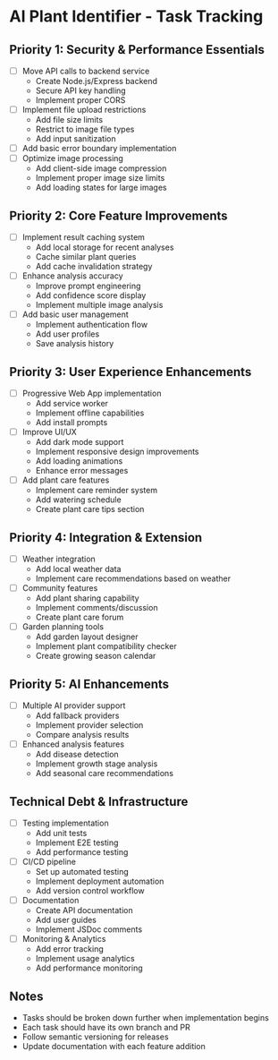 # AI Plant Identifier - Task Tracking

## Priority 1: Security & Performance Essentials
- [ ] Move API calls to backend service
  - Create Node.js/Express backend
  - Secure API key handling
  - Implement proper CORS
- [ ] Implement file upload restrictions
  - Add file size limits
  - Restrict to image file types
  - Add input sanitization
- [ ] Add basic error boundary implementation
- [ ] Optimize image processing
  - Add client-side image compression
  - Implement proper image size limits
  - Add loading states for large images

## Priority 2: Core Feature Improvements
- [ ] Implement result caching system
  - Add local storage for recent analyses
  - Cache similar plant queries
  - Add cache invalidation strategy
- [ ] Enhance analysis accuracy
  - Improve prompt engineering
  - Add confidence score display
  - Implement multiple image analysis
- [ ] Add basic user management
  - Implement authentication flow
  - Add user profiles
  - Save analysis history

## Priority 3: User Experience Enhancements
- [ ] Progressive Web App implementation
  - Add service worker
  - Implement offline capabilities
  - Add install prompts
- [ ] Improve UI/UX
  - Add dark mode support
  - Implement responsive design improvements
  - Add loading animations
  - Enhance error messages
- [ ] Add plant care features
  - Implement care reminder system
  - Add watering schedule
  - Create plant care tips section

## Priority 4: Integration & Extension
- [ ] Weather integration
  - Add local weather data
  - Implement care recommendations based on weather
- [ ] Community features
  - Add plant sharing capability
  - Implement comments/discussion
  - Create plant care forum
- [ ] Garden planning tools
  - Add garden layout designer
  - Implement plant compatibility checker
  - Create growing season calendar

## Priority 5: AI Enhancements
- [ ] Multiple AI provider support
  - Add fallback providers
  - Implement provider selection
  - Compare analysis results
- [ ] Enhanced analysis features
  - Add disease detection
  - Implement growth stage analysis
  - Add seasonal care recommendations

## Technical Debt & Infrastructure
- [ ] Testing implementation
  - Add unit tests
  - Implement E2E testing
  - Add performance testing
- [ ] CI/CD pipeline
  - Set up automated testing
  - Implement deployment automation
  - Add version control workflow
- [ ] Documentation
  - Create API documentation
  - Add user guides
  - Implement JSDoc comments
- [ ] Monitoring & Analytics
  - Add error tracking
  - Implement usage analytics
  - Add performance monitoring

## Notes
- Tasks should be broken down further when implementation begins
- Each task should have its own branch and PR
- Follow semantic versioning for releases
- Update documentation with each feature addition
